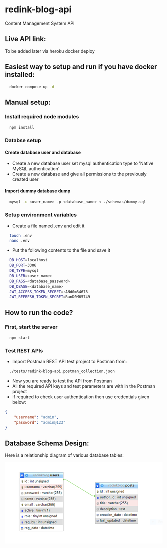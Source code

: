 # redink-blog-api
Content Management System API

## Live API link:
To be added later via heroku docker deploy

## Easiest way to setup and run if you have docker installed:
```bash
  docker compose up -d
```

## Manual setup:
### Install required node modules
```bash
  npm install
```

### Databse setup
#### Create database user and database
- Create a new database user set mysql authentication type to 'Native MySQL authentication'
- Create a new database and give all permissions to the previously created user
#### Import dummy database dump
```bash
  mysql -u <user_name> -p <database_name> < ./schemas/dummy.sql
```

### Setup environment variables
- Create a file named .env and edit it
```bash
  touch .env
  nano .env
```
- Put the following contents to the file and save it
```bash
  DB_HOST=localhost
  DB_PORT=3306
  DB_TYPE=mysql
  DB_USER=<user_name>
  DB_PASS=<database_password>
  DB_DBASE=<database_name>
  JWT_ACCESS_TOKEN_SECRET=rANd0m34673
  JWT_REFRESH_TOKEN_SECRET=RanD0M65749
```

## How to run the code?
### First, start the server
```bash
  npm start
```

### Test REST APIs
- Import Postman REST API test project to Postman from:
```bash
  ./tests/redink-blog-api.postman_collection.json
```
- Now you are ready to test the API from Postman
- All the required API keys and test parameters are with in the Postman project
- If required to check user authentication then use credentials given below:
```json
{
    "username": "admin",
    "password": "admin@123"
}
```

## Database Schema Design:
Here is a relationship diagram of various database tables:

![DBRelationshipDiagram](/assets/images/DBRelationshipDiagram.png)

